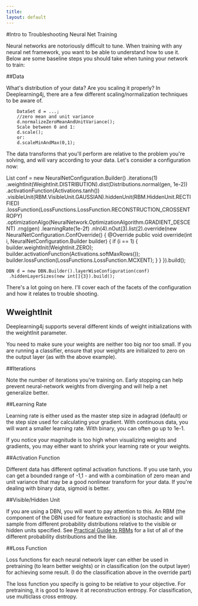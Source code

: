 ```yaml
---
title: 
layout: default
---
```


#Intro to Troubleshooting Neural Net Training

Neural networks are notoriously difficult to tune. When training with any neural net framework, you want to be able to understand how to use it. Below are some baseline steps you should take when tuning your network to train:

##Data

What's distribution of your data? Are you scaling it properly? In Deeplearning4j, there are a few different scaling/normalization techniques to be aware of.

		DataSet d = ...;
		//zero mean and unit variance
		d.normalizeZeroMeanAndUnitVariance();
		Scale between 0 and 1:
		d.scale();
		or:
		d.scaleMinAndMax(0,1);

The data transforms that you'll perform are relative to the problem you're solving, and will vary according to your data. Let's consider a configuration now:
 
  List<NeuralNetConfiguration> conf = new NeuralNetConfiguration.Builder()
	    .iterations(1)
	    .weightInit(WeightInit.DISTRIBUTION).dist(Distributions.normal(gen, 1e-2))
	    .activationFunction(Activations.tanh())
	    .visibleUnit(RBM.VisibleUnit.GAUSSIAN).hiddenUnit(RBM.HiddenUnit.RECTIFIED)
	    .lossFunction(LossFunctions.LossFunction.RECONSTRUCTION_CROSSENTROPY)
	    .optimizationAlgo(NeuralNetwork.OptimizationAlgorithm.GRADIENT_DESCENT)
	    .rng(gen)
	    .learningRate(1e-2f)
	    .nIn(4).nOut(3).list(2).override(new NeuralNetConfiguration.ConfOverride() {
            @Override
            public void override(int i, NeuralNetConfiguration.Builder builder) {
                if (i == 1) {
                    builder.weightInit(WeightInit.ZERO);
                    builder.activationFunction(Activations.softMaxRows());
                    builder.lossFunction(LossFunctions.LossFunction.MCXENT);
                }
            }
        }).build();

  	DBN d = new DBN.Builder().layerWiseConfiguration(conf)
  	 .hiddenLayerSizes(new int[]{3}).build();

There's a lot going on here. I'll cover each of the facets of the configuration and how it relates to trouble shooting.

## WweightInit

Deeplearning4j supports several different kinds of weight initializations with the weightInit parameter.

You need to make sure your weights are neither too big nor too small. If you are running a classifier, ensure that your weights are initialized to zero on the output layer (as with the above example).

##Iterations

Note the number of iterations you're training on. Early stopping can help prevent neural-network weights from diverging and will help a net generalize better.

##Learning Rate

Learning rate is either used as the master step size in adagrad (default) or the step size used for calculating your gradient. With continuous data, you will want a smaller learning rate. With binary, you can often go up to 1e-1.

If you notice your magnitude is too high when visualizing weights and gradients, you may either want to shrink your learning rate or your weights.

##Activation Function

Different data has different optimal activation functions. If you use tanh, you can get a bounded range of -1,1 - and with a combination of zero mean and unit variance that may be a good nonlinear transform for your data. If you're dealing with binary data, sigmoid is better.

##Visible/Hidden Unit

If you are using a DBN, you will want to pay attention to this. An RBM (the component of the DBN used for feature extraction) is stochastic and will sample from different probability distributions relative to the visible or hidden units specified. See [Practical Guide to RBMs](https://www.cs.toronto.edu/~hinton/absps/guideTR.pdf) for a list of all of the different probability distributions and the like.

##Loss Function

Loss functions for each neural network layer can either be used in pretraining (to learn better weights) or in classification (on the output layer) for achieving some result. (I do the classification above in the override part)

The loss function you specify is going to be relative to your objective. For pretraining, it is good to leave it at reconstruction entropy. For classification, use multiclass cross entropy.
